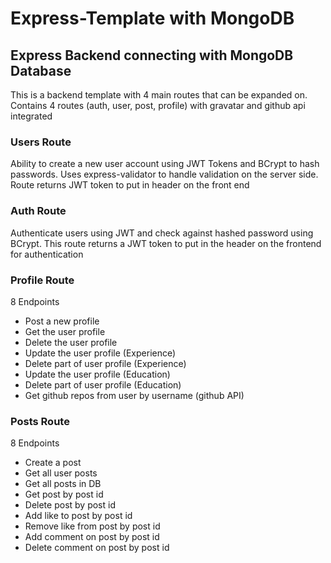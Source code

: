 # Express-Template with MongoDB

## Express Backend connecting with MongoDB Database
This is a backend template with 4 main routes that can be expanded on. Contains 4 routes (auth, user, post, profile) with gravatar and github api integrated

### Users Route
Ability to create a new user account using JWT Tokens and BCrypt to hash passwords. Uses express-validator to handle validation on the server side. Route returns JWT token to put in header on the front end

### Auth Route
Authenticate users using JWT and check against hashed password using BCrypt. This route returns a JWT token to put in the header on the frontend for authentication

### Profile Route
8 Endpoints
* Post a new profile
* Get the user profile
* Delete the user profile
* Update the user profile (Experience)
* Delete part of user profile (Experience)
* Update the user profile (Education)
* Delete part of user profile (Education)
* Get github repos from user by username (github API)

### Posts Route
8 Endpoints
* Create a post
* Get all user posts
* Get all posts in DB
* Get post by post id
* Delete post by post id
* Add like to post by post id
* Remove like from post by post id
* Add comment on post by post id
* Delete comment on post by post id
